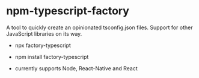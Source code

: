 # npm-typescript-factory

A tool to quickly create an opinionated tsconfig.json files. Support for other JavaScript libraries on its way.

- npx factory-typescript

* npm install factory-typescript

* currently supports Node, React-Native and React
